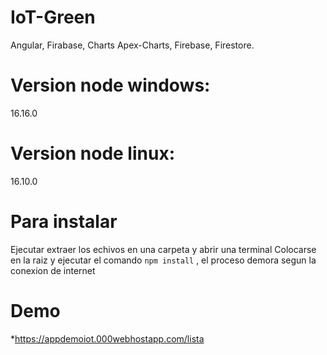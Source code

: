 # IoT-Green
Angular, Firabase, Charts
 Apex-Charts, Firebase, Firestore.

# Version node windows: 
 16.16.0
# Version node linux: 
 16.10.0

# Para instalar 
 Ejecutar extraer los echivos en una carpeta y abrir una terminal
 Colocarse en la raiz y ejecutar el comando ``npm install`` , el proceso demora segun la conexion de internet
# Demo
 *https://appdemoiot.000webhostapp.com/lista
